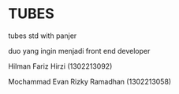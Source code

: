 # TUBES
tubes std with panjer

duo yang ingin menjadi front end developer

Hilman Fariz Hirzi (1302213092)

Mochammad Evan Rizky Ramadhan (1302213058)
